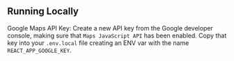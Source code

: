 
## Running Locally

Google Maps API Key: Create a new API key from the Google developer console, making sure that `Maps JavaScript API` has been enabled. Copy that key into your `.env.local` file creating an ENV var with the name `REACT_APP_GOOGLE_KEY`.
